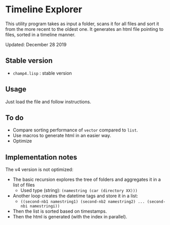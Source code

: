 # Timeline Explorer

This utility program takes as input a folder, scans it for all files and sort it from the more recent to the oldest one. It generates an html file pointing to files, sorted in a timeline manner.

Updated: December 28 2019

## Stable version

  * `champ4.lisp` : stable version
  
## Usage

Just load the file and follow instructions.

## To do

  * Compare sorting performance of `vector` compared to `list`.
  * Use macros to generate html in an easier way.
  * Optimize
  
## Implementation notes

The v4 version is not optimized:

  * The basic recursion explores the tree of folders and aggregates it in a list of files
    * Used type (string): `(namestring (car (directory XX)))`
  * Another loop creates the datetime tags and store it in a list:
    * `((second-nb1 namestring1) (second-nb2 namestring2) ... (second-nbi namestringi))`
  * Then the list is sorted based on timestamps.
  * Then the html is generated (with the index in parallel).

